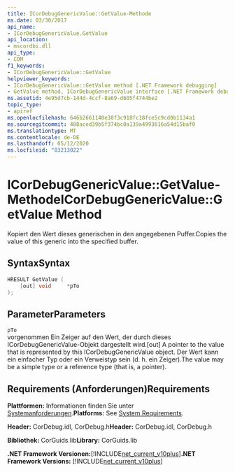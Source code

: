 ```yaml
---
title: ICorDebugGenericValue::GetValue-Methode
ms.date: 03/30/2017
api_name:
- ICorDebugGenericValue.GetValue
api_location:
- mscordbi.dll
api_type:
- COM
f1_keywords:
- ICorDebugGenericValue::GetValue
helpviewer_keywords:
- ICorDebugGenericValue::GetValue method [.NET Framework debugging]
- GetValue method, ICorDebugGenericValue interface [.NET Framework debugging]
ms.assetid: 4e95d7cb-144d-4ccf-8a69-d605f4744be2
topic_type:
- apiref
ms.openlocfilehash: 646b2661148e38f3c918fc18fce5c9cd0b1134a1
ms.sourcegitcommit: 488aced39b5f374bc0a139a4993616a54d15baf0
ms.translationtype: MT
ms.contentlocale: de-DE
ms.lasthandoff: 05/12/2020
ms.locfileid: "83213022"
---
```

# <a name="icordebuggenericvaluegetvalue-method"></a><span data-ttu-id="dd9d3-102">ICorDebugGenericValue::GetValue-Methode</span><span class="sxs-lookup"><span data-stu-id="dd9d3-102">ICorDebugGenericValue::GetValue Method</span></span>
<span data-ttu-id="dd9d3-103">Kopiert den Wert dieses generischen in den angegebenen Puffer.</span><span class="sxs-lookup"><span data-stu-id="dd9d3-103">Copies the value of this generic into the specified buffer.</span></span>  
  
## <a name="syntax"></a><span data-ttu-id="dd9d3-104">Syntax</span><span class="sxs-lookup"><span data-stu-id="dd9d3-104">Syntax</span></span>  
  
```cpp  
HRESULT GetValue (  
    [out] void     *pTo  
);  
```  
  
## <a name="parameters"></a><span data-ttu-id="dd9d3-105">Parameter</span><span class="sxs-lookup"><span data-stu-id="dd9d3-105">Parameters</span></span>  
 `pTo`  
 <span data-ttu-id="dd9d3-106">vorgenommen Ein Zeiger auf den Wert, der durch dieses ICorDebugGenericValue-Objekt dargestellt wird.</span><span class="sxs-lookup"><span data-stu-id="dd9d3-106">[out] A pointer to the value that is represented by this ICorDebugGenericValue object.</span></span> <span data-ttu-id="dd9d3-107">Der Wert kann ein einfacher Typ oder ein Verweistyp sein (d. h. ein Zeiger).</span><span class="sxs-lookup"><span data-stu-id="dd9d3-107">The value may be a simple type or a reference type (that is, a pointer).</span></span>  
  
## <a name="requirements"></a><span data-ttu-id="dd9d3-108">Requirements (Anforderungen)</span><span class="sxs-lookup"><span data-stu-id="dd9d3-108">Requirements</span></span>  
 <span data-ttu-id="dd9d3-109">**Plattformen:** Informationen finden Sie unter [Systemanforderungen](../../get-started/system-requirements.md).</span><span class="sxs-lookup"><span data-stu-id="dd9d3-109">**Platforms:** See [System Requirements](../../get-started/system-requirements.md).</span></span>  
  
 <span data-ttu-id="dd9d3-110">**Header:** CorDebug.idl, CorDebug.h</span><span class="sxs-lookup"><span data-stu-id="dd9d3-110">**Header:** CorDebug.idl, CorDebug.h</span></span>  
  
 <span data-ttu-id="dd9d3-111">**Bibliothek:** CorGuids.lib</span><span class="sxs-lookup"><span data-stu-id="dd9d3-111">**Library:** CorGuids.lib</span></span>  
  
 <span data-ttu-id="dd9d3-112">**.NET Framework Versionen:**[!INCLUDE[net_current_v10plus](../../../../includes/net-current-v10plus-md.md)]</span><span class="sxs-lookup"><span data-stu-id="dd9d3-112">**.NET Framework Versions:** [!INCLUDE[net_current_v10plus](../../../../includes/net-current-v10plus-md.md)]</span></span>
